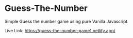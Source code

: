 # Guess-The-Number

Simple Guess the number game using pure Vanilla Javascript.


Live Link: https://guess-the-number-game1.netlify.app/
